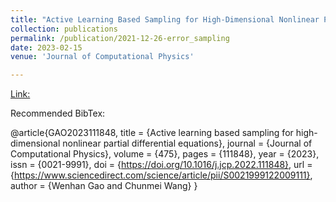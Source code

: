 ```yaml
---
title: "Active Learning Based Sampling for High-Dimensional Nonlinear Partial Differential Equations"
collection: publications
permalink: /publication/2021-12-26-error_sampling
date: 2023-02-15
venue: 'Journal of Computational Physics'

---
```

[Link:](https://scholar.google.com/citations?view_op=view_citation&hl=en&user=te4HWo0AAAAJ&citation_for_view=te4HWo0AAAAJ:u5HHmVD_uO8C)

Recommended BibTex: 

@article{GAO2023111848,
title = {Active learning based sampling for high-dimensional nonlinear partial differential equations},
journal = {Journal of Computational Physics},
volume = {475},
pages = {111848},
year = {2023},
issn = {0021-9991},
doi = {https://doi.org/10.1016/j.jcp.2022.111848},
url = {https://www.sciencedirect.com/science/article/pii/S0021999122009111},
author = {Wenhan Gao and Chunmei Wang}
}
